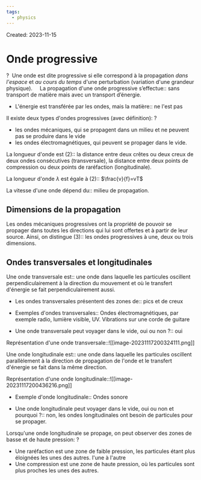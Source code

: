 ```yaml
---
tags:
  - physics
---
```

Created: 2023-11-15

# Onde progressive
?
 Une onde est dite progressive si elle correspond à la propagation _dans l'espace_ et _au cours du temps_ d'une perturbation (variation d'une grandeur physique).
 <!--SR:!2023-11-29,1,147-->
 
La propagation d'une onde progressive s’effectue:: sans transport de matière mais avec un transport d’énergie.
<!--SR:!2023-11-30,1,200-->


- L'énergie est transférée par les ondes, mais la matière:: ne l'est pas
<!--SR:!2023-12-16,17,250-->

Il existe deux types d'ondes progressives (avec définition):
?
- les ondes mécaniques, qui se propagent dans un milieu et ne peuvent pas se produire dans le vide
- les ondes électromagnétiques, qui peuvent se propager dans le vide.
<!--SR:!2023-12-05,7,207-->

La longueur d'onde est (2):: la distance entre deux crêtes ou deux creux de deux ondes consécutives (transversale), la distance entre deux points de compression ou deux points de raréfaction (longitudinale).
<!--SR:!2023-12-03,4,218-->

La longueur d'onde $\lambda$ est égale à (2):: $\frac{v}{f}=vT$
<!--SR:!2023-12-03,10,250-->

La vitesse d'une onde dépend du:: milieu de propagation.

## Dimensions de la propagation
Les ondes mécaniques progressives ont la propriété de pouvoir se propager dans toutes les directions qui lui sont offertes et à partir de leur source. Ainsi, on distingue (3):: les ondes progressives à une, deux ou trois dimensions.
<!--SR:!2023-11-30,7,250-->

## Ondes transversales et longitudinales
Une onde transversale est:: une onde dans laquelle les particules oscillent perpendiculairement à la direction du mouvement et où le transfert d'énergie se fait perpendiculairement aussi.
<!--SR:!2023-12-01,3,167-->
- Les ondes transversales présentent des zones de:: pics et de creux
<!--SR:!2023-12-11,12,230-->
- Exemples d'ondes transversales:: Ondes électromagnétiques, par exemple radio, lumière visible, UV. Vibrations sur une corde de guitare
<!--SR:!2023-12-02,9,250-->
- Une onde transversale peut voyager dans le vide, oui ou non ?:: oui
<!--SR:!2023-11-30,8,267-->

Représentation d'une onde transversale::![[image-20231117200324111.png]]
<!--SR:!2023-12-02,9,250-->


Une onde longitudinale est:: une onde dans laquelle les particules oscillent parallèlement à la direction de propagation de l'onde et le transfert d'énergie se fait dans la même direction.
<!--SR:!2023-12-02,4,210-->

Représentation d'une onde longitudinale::![[image-20231117200436216.png]]
<!--SR:!2023-12-05,8,230-->

- Exemple d'onde longitudinale:: Ondes sonore
<!--SR:!2023-12-06,10,247-->
- Une onde longitudinale peut voyager dans le vide, oui ou non et pourquoi ?:: non, les ondes longitudinales ont besoin de particules pour se propager.
<!--SR:!2023-12-11,14,247-->

Lorsqu'une onde longitudinale se propage, on peut observer des zones de basse et de haute pression:
?
- Une raréfaction est une zone de faible pression, les particules étant plus éloignées les unes des autres. l'une à l'autre
- Une compression est une zone de haute pression, où les particules sont plus proches les unes des autres.
<!--SR:!2023-12-10,13,247-->

